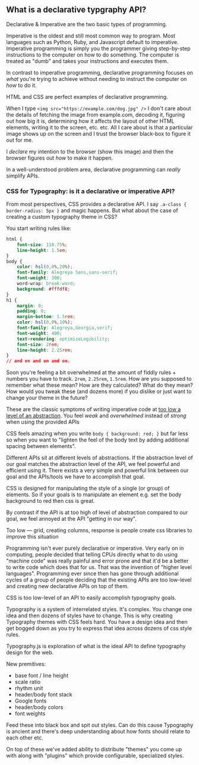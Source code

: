 ## What is a declarative typgraphy API?
Declarative & Imperative are the two basic types of programming.

Imperative is the oldest and still most common way to program. Most
languages such as Python, Ruby, and Javascript default to imperative.
Imperative programming is simply you the programmer giving step-by-step
instructions to the computer on how to do something. The computer is
treated as "dumb" and takes your instructions and executes them.

In contrast to imperative programming, declarative programming focuses
on *what* you're trying to achieve without needing to instruct the
computer on *how* to do it.

HTML and CSS are perfect examples of declarative programming.

When I type `<img src="https://example.com/dog.jpg" />` I don't care
about the details of fetching the image from example.com, decoding it,
figuring out how big it is, determining how it affects the layout of
other HTML elements, writing it to the screen, etc. etc. All I care
about is that a particular image shows up on the screen and I trust the
browser black-box to figure it out for me.

I *declare* my intention to the browser (show this image) and then the
browser figures out *how* to make it happen.

In a well-understood problem area, declarative programming can *really*
simplify APIs.

### CSS for Typography: is it a declarative or imperative API?
From most perspectives, CSS provides a declarative API. I say `.a-class
{ border-radius: 5px }` and magic happens. But what about the case of
creating a custom typography theme in CSS?

You start writing rules like:

```css
html {
    font-size: 118.75%;
    line-height: 1.5em;
}
body {
    color: hsl(0,0%,20%);
    font-family: Alegreya Sans,sans-serif;
    font-weight: 300;
    word-wrap: break-word;
    background: #fffdf8;
}
h1 {
    margin: 0;
    padding: 0;
    margin-bottom: 1.5rem;
    color: hsl(0,0%,10%);
    font-family: Alegreya,Georgia,serif;
    font-weight: 400;
    text-rendering: optimizeLegibility;
    font-size: 2rem;
    line-height: 2.25rem;
}
// and on and on and on.
```

Soon you're feeling a bit overwhelmed at the amount of fiddly rules +
numbers you have to track. `2rem`, `2.25rem`, `1.5rem`. How are you
supposed to remember what these mean? How are they calculated? What do
they mean? How would you tweak these (and dozens more) if you dislike or
just want to change your theme in the future?

These are the classic symptoms of writing imperative code at [too low a
level of an abstraction](http://worrydream.com/LadderOfAbstraction/).
You feel *weak* and *overwhelmed* instead of *strong* when using the provided APIs

CSS feels amazing when you write `body { background: red; }` but far
less so when you want to "lighten the feel of the body text by adding
additional spacing between elements".

Different APIs sit at different levels of abstractions. If the
abstraction level of our goal matches the abstraction level of the API,
we feel powerful and efficient using it. There exists a very simple and
powerful link between our goal and the APIs/tools we have to accomplish
that goal.

CSS is designed for manipulating the style of a single (or group) of
elements. So if your goals is to manipulate an element e.g. set the body
background to red then css is great.

By contrast if the API is at too high of level of abstraction compared
to our goal, we feel annoyed at the API "getting in our way".

Too low — grid, creating columns, response is people create css
libraries to improve this situation

Programming isn't ever purely declarative or imperative. Very early on
in computing, people decided that telling CPUs directly what to do using
"machine code" was really painful and error prone and that it'd be a
better to write code which does that for us. That was the invention of
"higher level languages". Programming ever since then has gone through
additional cycles of a group of people deciding that the existing APIs
are too low-level and creating new declarative APIs on top of them.

CSS is too low-level of an API to easily accomplish typography goals.

Typography is a system of interrelated styles. It's complex. You change
one idea and then dozens of styles have to change. This is why creating
Typography themes with CSS feels hard. You have a design idea and then
get bogged down as you try to express that idea across dozens of css
style rules.

Typography.js is exploration of what is the ideal API to define typography
design for the web.

New premitives:

 * base font / line height
 * scale ratio
 * rhythm unit
 * header/body font stack
 * Google fonts
 * header/body colors
 * font weights

Feed these into black box and spit out styles. Can do this cause
Typography is ancient and there's deep understanding about how fonts
should relate to each other etc.

On top of these we've added ability to distribute "themes" you come up
with along with "plugins" which provide configurable, specialized
styles.

